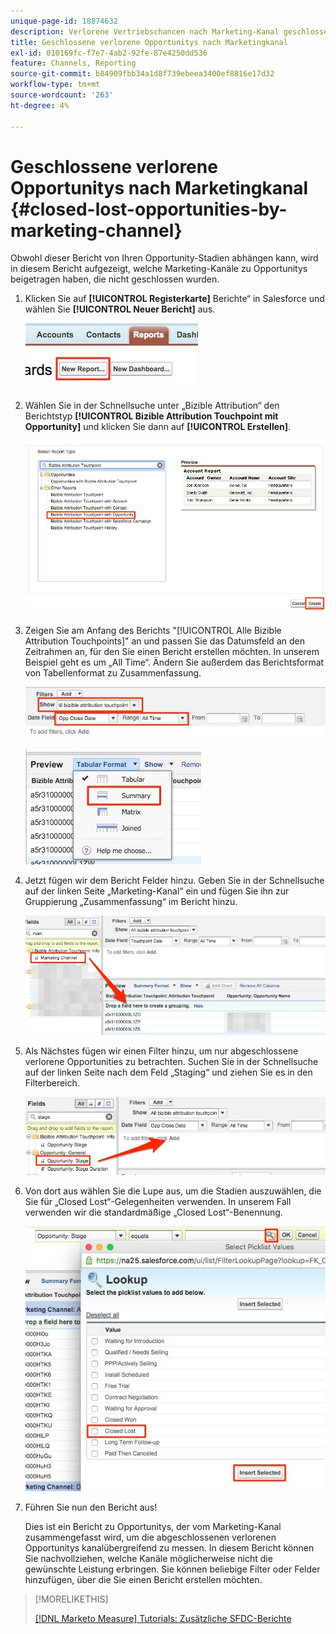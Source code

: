 ```yaml
---
unique-page-id: 18874632
description: Verlorene Vertriebschancen nach Marketing-Kanal geschlossen - [!DNL Marketo Measure]
title: Geschlossene verlorene Opportunitys nach Marketingkanal
exl-id: 010169fc-f7e7-4ab2-92fe-87e4250dd536
feature: Channels, Reporting
source-git-commit: b84909fbb34a1d8f739ebeea3400ef8816e17d32
workflow-type: tm+mt
source-wordcount: '263'
ht-degree: 4%

---
```


# Geschlossene verlorene Opportunitys nach Marketingkanal {#closed-lost-opportunities-by-marketing-channel}

Obwohl dieser Bericht von Ihren Opportunity-Stadien abhängen kann, wird in diesem Bericht aufgezeigt, welche Marketing-Kanäle zu Opportunitys beigetragen haben, die nicht geschlossen wurden.

1. Klicken Sie auf **[!UICONTROL Registerkarte]** Berichte“ in Salesforce und wählen Sie **[!UICONTROL Neuer Bericht]** aus.

   ![](assets/1-3.jpg)

1. Wählen Sie in der Schnellsuche unter „Bizible Attribution“ den Berichtstyp **[!UICONTROL Bizible Attribution Touchpoint mit Opportunity]** und klicken Sie dann auf **[!UICONTROL Erstellen]**.

   ![](assets/2-3.jpg)

1. Zeigen Sie am Anfang des Berichts &quot;[!UICONTROL Alle Bizible Attribution Touchpoints]&quot; an und passen Sie das Datumsfeld an den Zeitrahmen an, für den Sie einen Bericht erstellen möchten. In unserem Beispiel geht es um „All Time“. Ändern Sie außerdem das Berichtsformat von Tabellenformat zu Zusammenfassung.

   ![](assets/3-3.jpg)

   ![](assets/4-2.jpg)

1. Jetzt fügen wir dem Bericht Felder hinzu. Geben Sie in der Schnellsuche auf der linken Seite „Marketing-Kanal“ ein und fügen Sie ihn zur Gruppierung „Zusammenfassung“ im Bericht hinzu.

   ![](assets/5.jpg)

1. Als Nächstes fügen wir einen Filter hinzu, um nur abgeschlossene verlorene Opportunities zu betrachten. Suchen Sie in der Schnellsuche auf der linken Seite nach dem Feld „Staging“ und ziehen Sie es in den Filterbereich.

   ![](assets/6.jpg)

1. Von dort aus wählen Sie die Lupe aus, um die Stadien auszuwählen, die Sie für „Closed Lost“-Gelegenheiten verwenden. In unserem Fall verwenden wir die standardmäßige „Closed Lost“-Benennung.

   ![](assets/7.jpg)

1. Führen Sie nun den Bericht aus!

   Dies ist ein Bericht zu Opportunitys, der vom Marketing-Kanal zusammengefasst wird, um die abgeschlossenen verlorenen Opportunitys kanalübergreifend zu messen. In diesem Bericht können Sie nachvollziehen, welche Kanäle möglicherweise nicht die gewünschte Leistung erbringen. Sie können beliebige Filter oder Felder hinzufügen, über die Sie einen Bericht erstellen möchten.

>[!MORELIKETHIS]
>
>[[!DNL Marketo Measure] Tutorials: Zusätzliche SFDC-Berichte](https://experienceleague.adobe.com/de/docs/marketo-measure-learn/tutorials/onboarding/marketo-measure-102/addtional-salesforce-reports)

